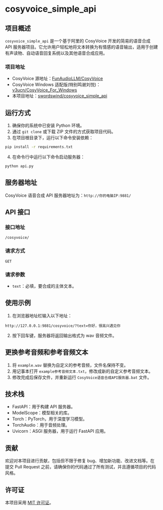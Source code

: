 # cosyvoice_simple_api

## 项目概述

`cosyvoice_simple_api` 是一个基于阿里的 CosyVoice 开发的简易的语音合成 API 服务器项目。它允许用户轻松地将文本转换为有情感的语音输出，适用于创建有声读物、自动语音回复系统以及其他语音合成应用。

### 项目地址

- CosyVoice 源地址：[FunAudioLLM/CosyVoice](https://github.com/FunAudioLLM/CosyVoice)
- CosyVoice Windows 适配版(特别鸣谢刘悦)：[v3ucn/CosyVoice_For_Windows](https://github.com/v3ucn/CosyVoice_For_Windows)
- 本项目地址：[swordswind/cosyvoice_simple_api](https://github.com/swordswind/cosyvoice_simple_api)

## 运行方式

1. 确保你的系统中已安装 Python 环境。
2. 通过 `git clone` 或下载 ZIP 文件的方式获取项目代码。
3. 在项目根目录下，运行以下命令安装依赖：

```bash
pip install -r requirements.txt
```

4. 在命令行中运行以下命令启动服务器：

```bash
python api.py
```

## 服务器地址

CosyVoice 语音合成 API 服务器地址为：`http://你的电脑IP:9881/`

## API 接口

### 接口地址

```
/cosyvoice/
```

### 请求方式

```
GET
```

### 请求参数

- `text`：必填，要合成的主体文本。

## 使用示例

1. 在浏览器地址栏输入以下地址：

```
http://127.0.0.1:9881/cosyvoice/?text=你好，很高兴遇见你
```

2. 按下回车键，服务器将返回输出格式为 wav 音频文件。

## 更换参考音频和参考音频文本

1. 将 `example.wav` 替换为自定义的参考音频，文件名保持不变。
2. 用记事本打开 `example参考音频文本.txt`，修改成新的自定义参考音频文本。
3. 修改完成后保存文件，并重新运行 `CosyVoice语音合成API服务器.bat` 文件。

## 技术栈

- FastAPI：用于构建 API 服务器。
- ModelScope：模型相关的库。
- Torch：PyTorch，用于深度学习模型。
- TorchAudio：用于音频处理。
- Uvicorn：ASGI 服务器，用于运行 FastAPI 应用。

## 贡献

欢迎对本项目进行贡献，包括但不限于修复 bug、增加新功能、改进文档等。在提交 Pull Request 之前，请确保你的代码通过了所有测试，并且遵循项目的代码风格。

## 许可证

本项目采用 [MIT 许可证](LICENSE)。